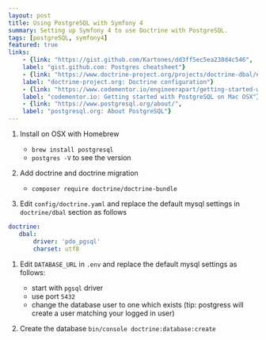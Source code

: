 ```yaml
---
layout: post
title: Using PostgreSQL with Symfony 4
summary: Setting up Symfony 4 to use Doctrine with PostgreSQL.
tags: [postgreSQL, symfony4]
featured: true
links:
    - {link: "https://gist.github.com/Kartones/dd3ff5ec5ea238d4c546", 
    label: "gist.github.com: Postgres cheatsheet"}
    - {link: "https://www.doctrine-project.org/projects/doctrine-dbal/en/2.7/reference/configuration.html", 
    label: "doctrine-project.org: Doctrine configuration"}
    - {link: "https://www.codementor.io/engineerapart/getting-started-with-postgresql-on-mac-osx-are8jcopb#iii-getting-started", 
    label: "codementor.io: Getting started with PostgreSQL on Mac OSX"}
    - {link: "https://www.postgresql.org/about/", 
    label: "postgresql.org: About PostgreSQL"}
---
```


1. Install on OSX with Homebrew
    - `brew install postgresql`
    - `postgres -V` to see the version  

1. Add doctrine and doctrine migration 
    - `composer require doctrine/doctrine-bundle` 
    
1. Edit `config/doctrine.yaml` and replace the default mysql settings in `doctrine/dbal` section as follows
```yaml
doctrine:
   dbal:
       driver: 'pdo_pgsql'
       charset: utf8
```
1. Edit `DATABASE_URL` in `.env` and replace the default mysql settings as follows: 
    - start with `pgsql` driver
    - use port `5432`
    - change the database user to one which exists (tip: postgress will create a user matching your logged in user)

1. Create the database `bin/console doctrine:database:create` 
